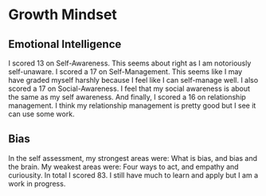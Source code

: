 # Growth Mindset

## Emotional Intelligence

I scored 13 on Self-Awareness. This seems about right as I am notoriously self-unaware. I scored a 17 on Self-Management. This seems like I may have graded myself harshly because I feel like I can self-manage well. I also scored a 17 on Social-Awareness. I feel that my social awareness is about the same as my self awareness. And finally, I scored a 16 on relationship management. I think my relationship management is pretty good but I see it can use some work.

## Bias

In the self assessment, my strongest areas were: What is bias, and bias and the brain. My weakest areas were: Four ways to act, and empathy and curiousity. In total I scored 83. I still have much to learn and apply but I am a work in progress.